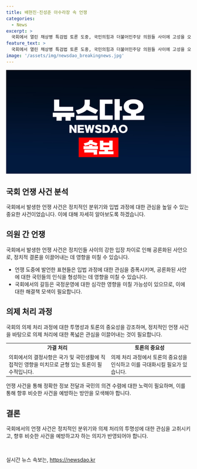 ```yaml
---
title: 배현진·진성준 아수라장 속 언쟁
categories:
  - News
excerpt: >
  국회에서 열린 채상병 특검법 토론 도중, 국민의힘과 더불어민주당 의원들 사이에 고성을 오가며 언쟁이 벌어졌다. 반말과 고성으로 이어진 갈등은 여야 의원들의 통화로 잠잠해지며 마무리됐지만, 국민의힘 의원들의 대부분이 퇴장한 후 특검법이 가결됐다. 국민의힘은 국회의장과 더불어민주당을 비판하며 국회 개원식 불참을 선언했다. (150자)
feature_text: >
  국회에서 열린 채상병 특검법 토론 도중, 국민의힘과 더불어민주당 의원들 사이에 고성을 오가며 언쟁이 벌어졌다. 반말과 고성으로 이어진 갈등은 여야 의원들의 통화로 잠잠해지며 마무리됐지만, 국민의힘 의원들의 대부분이 퇴장한 후 특검법이 가결됐다. 국민의힘은 국회의장과 더불어민주당을 비판하며 국회 개원식 불참을 선언했다. (150자)
image: '/assets/img/newsdao_breakingnews.jpg'
---
```


<p><img src="/assets/img/newsdao_breakingnews.jpg" alt="flaretime 속보" /></p>

<h2 data-ke-size="size26">국회 언쟁 사건 분석</h2>

<p data-ke-size="size16">국회에서 발생한 언쟁 사건은 정치적인 분위기와 입법 과정에 대한 관심을 높일 수 있는 중요한 사건이었습니다. 이에 대해 자세히 알아보도록 하겠습니다.</p>

<h2 data-ke-size="size24">의원 간 언쟁</h2>

<p data-ke-size="size16">국회에서 발생한 언쟁 사건은 정치인들 사이의 강한 입장 차이로 인해 공론화된 사안으로, 정치적 결론을 이끌어내는 데 영향을 미칠 수 있습니다.</p>

<ul>
  <li>언쟁 도중에 발언한 표현들은 입법 과정에 대한 관심을 증폭시키며, 공론화된 사안에 대한 국민들의 인식을 형성하는 데 영향을 미칠 수 있습니다.</li>
  <li>국회에서의 갈등은 국정운영에 대한 심각한 영향을 미칠 가능성이 있으므로, 이에 대한 해결책 모색이 필요합니다.</li>
</ul>

<h2 data-ke-size="size24">의제 처리 과정</h2>

<p data-ke-size="size16">국회의 의제 처리 과정에 대한 투명성과 토론의 중요성을 강조하며, 정치적인 언쟁 사건을 바탕으로 의제 처리에 대한 폭넓은 관심을 이끌어내는 것이 필요합니다.</p>

<table>
  <tr>
    <td style="text-align: center; height: 17px;"><b>가결 처리</b></td>
    <td style="text-align: center; height: 17px;"><b>토론의 중요성</b></td>
  </tr>
  <tr>
    <td>의회에서의 결정사항은 국가 및 국민생활에 직접적인 영향을 미치므로 균형 있는 토론이 필수적입니다.</td>
    <td>의제 처리 과정에서 토론의 중요성을 인식하고 이를 극대화시킬 필요가 있습니다.</td>
  </tr>
</table>

<p data-ke-size="size16">언쟁 사건을 통해 정확한 정보 전달과 국민의 의견 수렴에 대한 노력이 필요하며, 이를 통해 향후 비슷한 사건을 예방하는 방안을 모색해야 합니다.</p>

<h2 data-ke-size="size24">결론</h2>

<p data-ke-size="size16">국회에서의 언쟁 사건은 정치적인 분위기와 의제 처리의 투명성에 대한 관심을 고취시키고, 향후 비슷한 사건을 예방하고자 하는 의지가 반영되어야 합니다.</p>

<p data-ke-size="size16">&nbsp;</p>
실시간 뉴스 속보는, <a href="https://newsdao.kr" rel="dofollow">https://newsdao.kr</a>


